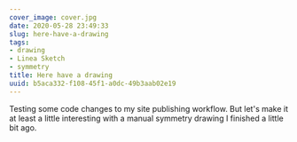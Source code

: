```yaml
---
cover_image: cover.jpg
date: 2020-05-28 23:49:33
slug: here-have-a-drawing
tags:
- drawing
- Linea Sketch
- symmetry
title: Here have a drawing
uuid: b5aca332-f108-45f1-a0dc-49b3aab02e19
---
```


Testing some code changes to my site publishing workflow.
But let's make it at least a little interesting with a manual symmetry drawing I finished a little bit ago.